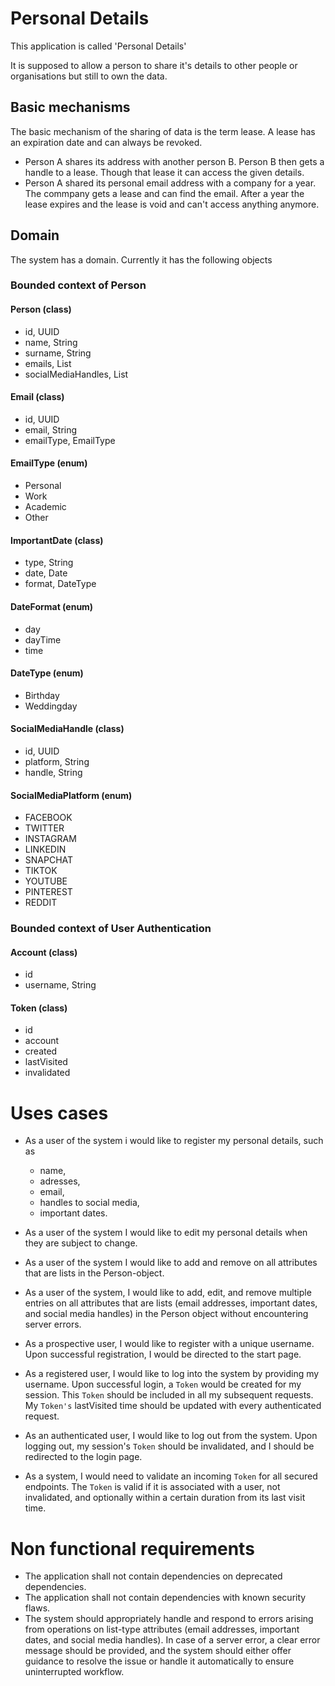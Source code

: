 # Personal Details
This application is called 'Personal Details'

It is supposed to allow a person to share it's details to other people or organisations but still to own the data. 

## Basic mechanisms
The basic mechanism of the sharing of data is the term lease. A lease has an expiration date and can always be revoked. 
 - Person A shares its address with another person B. Person B then gets a handle to a lease. Though that lease it can access the given details.
 - Person A shared its personal email address with a company for a year. The commpany gets a lease and can find the email. After a year the lease expires and the lease is void and can't access anything anymore.
   
## Domain
The system has a domain. Currently it has the following objects

### Bounded context of Person

#### Person (class)
 - id, UUID
 - name, String
 - surname, String
 - emails, List<Email>
 - socialMediaHandles, List<SocialMediaHandle>

#### Email (class)
 - id, UUID
 - email, String
 - emailType, EmailType

#### EmailType (enum)
 - Personal
 - Work
 - Academic
 - Other

#### ImportantDate (class)
 - type, String
 - date, Date
 - format, DateType

#### DateFormat (enum)
 - day
 - dayTime
 - time

#### DateType (enum)
 - Birthday
 - Weddingday

#### SocialMediaHandle (class)
 - id, UUID
 - platform, String
 - handle, String

#### SocialMediaPlatform (enum)
 - FACEBOOK
 - TWITTER
 - INSTAGRAM 
 - LINKEDIN
 - SNAPCHAT
 - TIKTOK
 - YOUTUBE
 - PINTEREST
 - REDDIT

### Bounded context of User Authentication

#### Account (class)
 - id
 - username, String

#### Token (class)
 - id 
 - account
 - created
 - lastVisited
 - invalidated

# Uses cases
- As a user of the system i would like to register my personal details, such as 
    - name, 
    - adresses, 
    - email, 
    - handles to social media, 
    - important dates. 

- As a user of the system I would like to edit my personal details when they are subject to change.

- As a user of the system I would like to add and remove on all attributes that are lists in the Person-object.

- As a user of the system, I would like to add, edit, and remove multiple entries on all attributes that are lists (email addresses, important dates, and social media handles) in the Person object without encountering server errors.

- As a prospective user, I would like to register with a unique username. Upon successful registration, I would be directed to the start page.

- As a registered user, I would like to log into the system by providing my username. Upon successful login, a `Token` would be created for my session. This `Token` should be included in all my subsequent requests. My `Token's` lastVisited time should be updated with every authenticated request.

- As an authenticated user, I would like to log out from the system. Upon logging out, my session's `Token` should be invalidated, and I should be redirected to the login page.

- As a system, I would need to validate an incoming `Token` for all secured endpoints. The `Token` is valid if it is associated with a user, not invalidated, and optionally within a certain duration from its last visit time.

# Non functional requirements
 - The application shall not contain dependencies on deprecated dependencies. 
 - The application shall not contain dependencies with known security flaws. 
 - The system should appropriately handle and respond to errors arising from operations on list-type attributes (email addresses, important dates, and social media handles). In case of a server error, a clear error message should be provided, and the system should either offer guidance to resolve the issue or handle it automatically to ensure uninterrupted workflow.




